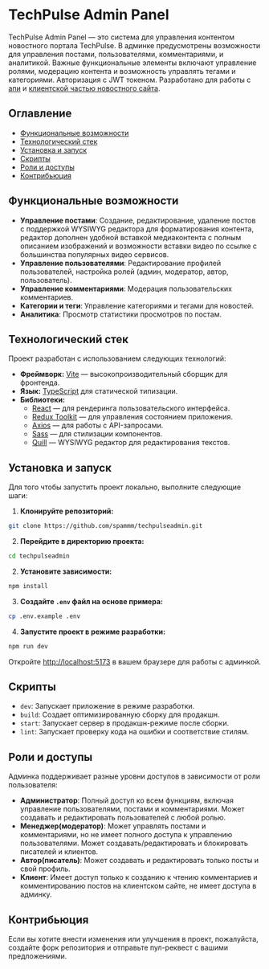 # TechPulse Admin Panel

TechPulse Admin Panel — это система для управления контентом новостного портала TechPulse. В админке предусмотрены возможности для управления постами, пользователями, комментариями, и аналитикой. Важные функциональные элементы включают управление ролями, модерацию контента и возможность управлять тегами и категориями. Авторизация с JWT токеном. Разработано для работы с [апи](https://github.com/spammm/techpulseapi) и [клиентской частью новостного сайта](https://github.com/spammm/techpulseclient).

## Оглавление

- [Функциональные возможности](#функциональные-возможности)
- [Технологический стек](#технологический-стек)
- [Установка и запуск](#установка-и-запуск)
- [Скрипты](#скрипты)
- [Роли и доступы](#роли-и-доступы)
- [Контрибьюция](#контрибьюция)

## Функциональные возможности

- **Управление постами**: Создание, редактирование, удаление постов с поддержкой WYSIWYG редактора для форматирования контента, редактор дополнен удобной вставкой медиаконтента с полным описанием изображений и возможности вставки видео по ссылке с большинства популярных видео сервисов.
- **Управление пользователями**: Редактирование профилей пользователей, настройка ролей (админ, модератор, автор, пользователь).
- **Управление комментариями**: Модерация пользовательских комментариев.
- **Категории и теги**: Управление категориями и тегами для новостей.
- **Аналитика**: Просмотр статистики просмотров по постам.

## Технологический стек

Проект разработан с использованием следующих технологий:

- **Фреймворк:** [Vite](https://vitejs.dev/) — высокопроизводительный сборщик для фронтенда.
- **Язык:** [TypeScript](https://www.typescriptlang.org/) для статической типизации.
- **Библиотеки:**
  - [React](https://reactjs.org/) — для рендеринга пользовательского интерфейса.
  - [Redux Toolkit](https://redux-toolkit.js.org/) — для управления состоянием приложения.
  - [Axios](https://axios-http.com/) — для работы с API-запросами.
  - [Sass](https://sass-lang.com/) — для стилизации компонентов.
  - [Quill](https://quilljs.com/) — WYSIWYG редактор для редактирования текстов.

## Установка и запуск

Для того чтобы запустить проект локально, выполните следующие шаги:

1.  **Клонируйте репозиторий:**

```bash
git clone https://github.com/spammm/techpulseadmin.git
```

2.  **Перейдите в директорию проекта:**

```bash
cd techpulseadmin
```

2.  **Установите зависимости:**

```bash
npm install
```

3.  **Создайте `.env` файл на основе примера:**

```bash
cp .env.example .env
```

4.  **Запустите проект в режиме разработки:**

```bash
npm run dev
```

Откройте [http://localhost:5173](http://localhost:5173) в вашем браузере для работы с админкой.

## Скрипты

- `dev`: Запускает приложение в режиме разработки.
- `build`: Создает оптимизированную сборку для продакшн.
- `start`: Запускает сервер в продакшн-режиме после сборки.
- `lint`: Запускает проверку кода на ошибки и соответствие стилям.

## Роли и доступы

Админка поддерживает разные уровни доступов в зависимости от роли пользователя:

- **Администратор**: Полный доступ ко всем функциям, включая управление пользователями, постами и комментариями. Может создавать и редактировать пользователей с любой ролью.
- **Менеджер(модератор)**: Может управлять постами и комментариями, но не имеет полного доступа к управлению пользователями. Может создавать/редактировать и блокировать писателей и клиентов.
- **Автор(писатель)**: Может создавать и редактировать только посты и свой профиль.
- **Клиент**: Имеет доступ только к созданию к чтению комментариев и комментированию постов на клиентском сайте, не имеет доступа в админку.

## Контрибьюция

Если вы хотите внести изменения или улучшения в проект, пожалуйста, создайте форк репозитория и отправьте пул-реквест с вашими предложениями.
